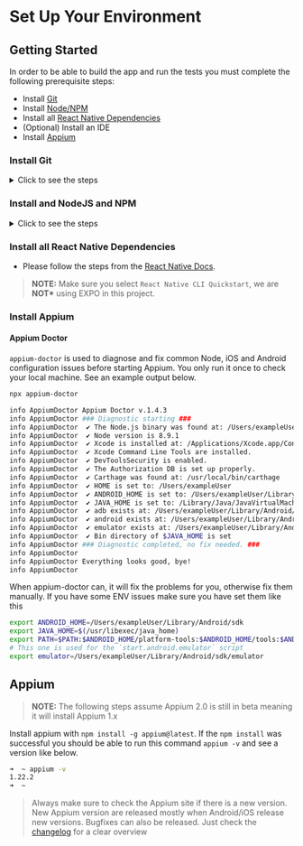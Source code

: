 # Set Up Your Environment

## Getting Started

In order to be able to build the app and run the tests you must complete the following prerequisite steps:

- Install [Git](#install-git)
- Install [Node/NPM](#install-and-nodejs-and-npm)
- Install all [React Native Dependencies](#install-all-react-native-dependencies)
- (Optional) Install an IDE
- Install [Appium](#install-appium)

### Install Git

<details>
<summary>Click to see the steps</summary>

[Git](https://git-scm.com/doc) is a version control system that lets you check out code from a repository,
work with that code on your own branch, and then merge that code with any changes that have been made by other developers.
Git is an essential tool for distributed development teams, and is a critical component of the continuous
integration/continuous development toolchain.

##### MacOSX:

1. Go to [https://git-scm.com/downloads](https://git-scm.com/downloads).
2. Under **Downloads**, click **Mac OS X**.
3. When the download completes, double-click the `.dmg` file open the installer package.
4. Double-click the installer package to begin the installation.
   > _Security Warning_
   >
   > You may see a warning message that the package can't be opened because it's not from a recognized developer.
   > If this happens, go to System Preferences > Security and Privacy Settings, and click Open Anyway.
5. Click **Continue** for the installation, and enter your local password to authorize the installation.

##### Windows:

1. Go to [https://git-scm.com/downloads](https://git-scm.com/downloads)
2. Under **Downloads**, click on **Windows**.
3. When the dialog opens asking if you want to allow the app to make changes to your device, click Yes.
4. Follow the steps in the setup wizard to complete the installation. You should accept all the default settings.
</details>

### Install and NodeJS and NPM

<details>
<summary>Click to see the steps</summary>

You’ll need [Node.js](http://nodejs.org) installed.

- Install at least v14 or higher as this is the oldest active LTS version

> **NOTE:**\
> If you don't have Node installed, we recommend installing [NVM](https://github.com/creationix/nvm) to assist managing
> multiple active Node.js versions.

If you don't want to install NVM, but the plain version of NodeJS please follow the following steps:

#### MacOSX:

1. Go to [https://nodejs.org/en/download/](https://nodejs.org/en/download/).
2. Under **LTS**, click **Mac OS Installer X**.
3. When the download completes, double-click the `.pkg` file to open the installer
4. Follow the prompts to complete the installation.

#### Windows:

1. Go to [https://nodejs.org/en/download/](https://nodejs.org/en/download/).
2. Under **LTS**, click **Windows Installer**.
3. When the download completes, double-click the `.msi` file to open the installer
4. Follow the prompts to complete the installation.
</details>

### Install all React Native Dependencies

- Please follow the steps from the [React Native Docs](https://reactnative.dev/docs/environment-setup).

> **NOTE:** Make sure you select `React Native CLI Quickstart`, we are **NOT\*** using EXPO in this project.

### Install Appium

#### Appium Doctor

`appium-doctor` is used to diagnose and fix common Node, iOS and Android configuration issues before starting Appium. You only run it once to check your local machine. See an example output below.

```bash
npx appium-doctor

info AppiumDoctor Appium Doctor v.1.4.3
info AppiumDoctor ### Diagnostic starting ###
info AppiumDoctor  ✔ The Node.js binary was found at: /Users/exampleUser/.nvm/versions/node/v8.9.1/bin/node
info AppiumDoctor  ✔ Node version is 8.9.1
info AppiumDoctor  ✔ Xcode is installed at: /Applications/Xcode.app/Contents/Developer
info AppiumDoctor  ✔ Xcode Command Line Tools are installed.
info AppiumDoctor  ✔ DevToolsSecurity is enabled.
info AppiumDoctor  ✔ The Authorization DB is set up properly.
info AppiumDoctor  ✔ Carthage was found at: /usr/local/bin/carthage
info AppiumDoctor  ✔ HOME is set to: /Users/exampleUser
info AppiumDoctor  ✔ ANDROID_HOME is set to: /Users/exampleUser/Library/Android/sdk
info AppiumDoctor  ✔ JAVA_HOME is set to: /Library/Java/JavaVirtualMachines/jdk1.8.0_152.jdk/Contents/Home
info AppiumDoctor  ✔ adb exists at: /Users/exampleUser/Library/Android/sdk/platform-tools/adb
info AppiumDoctor  ✔ android exists at: /Users/exampleUser/Library/Android/sdk/tools/android
info AppiumDoctor  ✔ emulator exists at: /Users/exampleUser/Library/Android/sdk/tools/emulator
info AppiumDoctor  ✔ Bin directory of $JAVA_HOME is set
info AppiumDoctor ### Diagnostic completed, no fix needed. ###
info AppiumDoctor
info AppiumDoctor Everything looks good, bye!
info AppiumDoctor
```

When appium-doctor can, it will fix the problems for you, otherwise fix them manually. If you have some ENV issues make sure you have set them like this

```bash
export ANDROID_HOME=/Users/exampleUser/Library/Android/sdk
export JAVA_HOME=$(/usr/libexec/java_home)
export PATH=$PATH:$ANDROID_HOME/platform-tools:$ANDROID_HOME/tools:$ANDROID_HOME/platform-tools/adb:$ANDROID_HOME/build-tools:$JAVA_HOME/bin
# This one is used for the `start.android.emulator` script
export emulator=/Users/exampleUser/Library/Android/sdk/emulator
```

## Appium

> **NOTE:** The following steps assume Appium 2.0 is still in beta meaning it will install Appium 1.x

Install appium with `npm install -g appium@latest`.
If the `npm install` was successful you should be able to run this command `appium -v` and see a version like below.

```bash
➜  ~ appium -v
1.22.2
➜  ~
```

> Always make sure to check the Appium site if there is a new version. New Appium version are released mostly when Android/iOS release new versions. Bugfixes can also be released. Just check the [changelog](https://github.com/appium/appium/blob/master/CHANGELOG.md) for a clear overview
